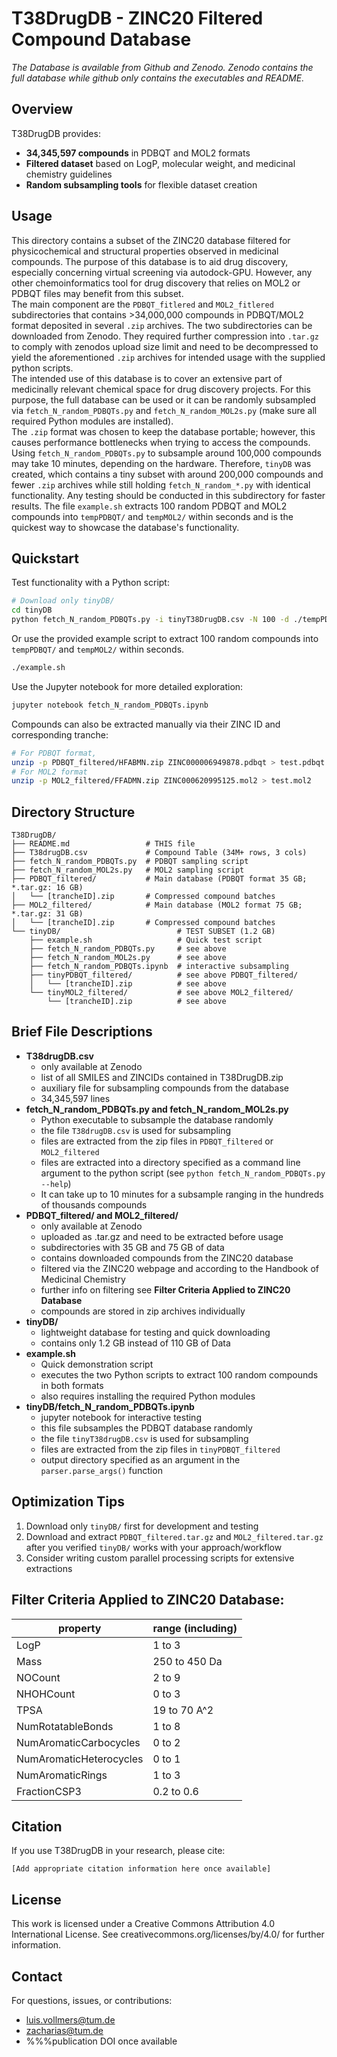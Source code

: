 # T38DrugDB - ZINC20 Filtered Compound Database

_The Database is available from Github and Zenodo. Zenodo contains the full database while github only contains the executables and README._

## Overview
T38DrugDB provides:
- **34,345,597 compounds** in PDBQT and MOL2 formats
- **Filtered dataset** based on LogP, molecular weight, and medicinal chemistry guidelines
- **Random subsampling tools** for flexible dataset creation

## Usage
This directory contains a subset of the ZINC20 database filtered for physicochemical and structural properties observed in medicinal compounds. The purpose of this database is to aid drug discovery, especially concerning virtual screening via autodock-GPU. However, any other chemoinformatics tool for drug discovery that relies on MOL2 or PDBQT files may benefit from this subset.\
The main component are the ```PDBQT_fitlered``` and ```MOL2_fitlered``` subdirectories that contains >34,000,000 compounds in PDBQT/MOL2 format deposited in several ```.zip``` archives. The two subdirectories can be downloaded from Zenodo. They required further compression into ```.tar.gz``` to comply with zenodos upload size limit and need to be decompressed to yield the aforementioned ```.zip``` archives for intended usage with the supplied python scripts.\
The intended use of this database is to cover an extensive part of medicinally relevant chemical space for drug discovery projects. For this purpose, the full database can be used or it can be randomly subsampled via ```fetch_N_random_PDBQTs.py``` and ```fetch_N_random_MOL2s.py``` (make sure all required Python modules are installed). \
The ```.zip``` format was chosen to keep the database portable; however, this causes performance bottlenecks when trying to access the compounds. Using ```fetch_N_random_PDBQTs.py``` to subsample around 100,000 compounds may take 10 minutes, depending on the hardware. Therefore, ```tinyDB``` was created, which contains a tiny subset with around 200,000 compounds and fewer ```.zip``` archives while still holding ```fetch_N_random_*.py``` with identical functionality. Any testing should be conducted in this subdirectory for faster results. The file ```example.sh``` extracts 100 random PDBQT and MOL2 compounds into ```tempPDBQT/``` and ```tempMOL2/``` within seconds and is the quickest way to showcase the database's functionality.

## Quickstart
Test functionality with a Python script:
```bash
# Download only tinyDB/
cd tinyDB
python fetch_N_random_PDBQTs.py -i tinyT38DrugDB.csv -N 100 -d ./tempPDBQT/
```
Or use the provided example script to extract 100 random compounds into `tempPDBQT/` and `tempMOL2/` within seconds.
```bash
./example.sh
```
Use the Jupyter notebook for more detailed exploration:
```bash
jupyter notebook fetch_N_random_PDBQTs.ipynb
```
Compounds can also be extracted manually via their ZINC ID and corresponding tranche:
```bash
# For PDBQT format,
unzip -p PDBQT_filtered/HFABMN.zip ZINC000006949878.pdbqt > test.pdbqt
# For MOL2 format 
unzip -p MOL2_filtered/FFADMN.zip ZINC000620995125.mol2 > test.mol2
```

## Directory Structure
```
T38DrugDB/
├── README.md                 # THIS file
├── T38drugDB.csv             # Compound Table (34M+ rows, 3 cols)
├── fetch_N_random_PDBQTs.py  # PDBQT sampling script
├── fetch_N_random_MOL2s.py   # MOL2 sampling script
├── PDBQT_filtered/           # Main database (PDBQT format 35 GB; *.tar.gz: 16 GB)
│   └── [trancheID].zip       # Compressed compound batches
├── MOL2_filtered/            # Main database (MOL2 format 75 GB; *.tar.gz: 31 GB)
│   └── [trancheID].zip       # Compressed compound batches
└── tinyDB/                          # TEST SUBSET (1.2 GB)
    ├── example.sh                   # Quick test script
    ├── fetch_N_random_PDBQTs.py     # see above
    ├── fetch_N_random_MOL2s.py      # see above
    ├── fetch_N_random_PDBQTs.ipynb  # interactive subsampling
    ├── tinyPDBQT_filtered/          # see above PDBQT_filtered/
    │   └── [trancheID].zip          # see above
    └── tinyMOL2_filtered/           # see above MOL2_filtered/
        └── [trancheID].zip          # see above
```

## Brief File Descriptions
* **T38drugDB.csv**
  - only available at Zenodo
  - list of all SMILES and ZINCIDs contained in T38DrugDB.zip 
  - auxiliary file for subsampling compounds from the database
  - 34,345,597 lines
* **fetch_N_random_PDBQTs.py and fetch_N_random_MOL2s.py**
  - Python executable to subsample the database randomly
  - the file ```T38drugDB.csv``` is used for subsampling
  - files are extracted from the zip files in ```PDBQT_filtered``` or ```MOL2_filtered```
  - files are extracted into a directory specified as a command line argument to the python script (see ```python fetch_N_random_PDBQTs.py --help```)
  - It can take up to 10 minutes for a subsample ranging in the hundreds of thousands compounds
* **PDBQT_filtered/ and MOL2_filtered/**
  - only available at Zenodo
  - uploaded as .tar.gz and need to be extracted before usage
  - subdirectories with 35 GB and 75 GB of data
  - contains downloaded compounds from the ZINC20 database 
  - filtered via the ZINC20 webpage and according to the Handbook of Medicinal Chemistry
  - further info on filtering see **Filter Criteria Applied to ZINC20 Database**
  - compounds are stored in zip archives individually
* **tinyDB/**
  - lightweight database for testing and quick downloading
  - contains only 1.2 GB instead of 110 GB of Data
* **example.sh**
  - Quick demonstration script
  - executes the two Python scripts to extract 100 random compounds in both formats
  - also requires installing the required Python modules
* **tinyDB/fetch_N_random_PDBQTs.ipynb**
  - jupyter notebook for interactive testing
  - this file subsamples the PDBQT database randomly
  - the file ```tinyT38drugDB.csv``` is used for subsampling
  - files are extracted from the zip files in ```tinyPDBQT_filtered```
  - output directory specified as an argument in the ```parser.parse_args()``` function

## Optimization Tips
1. Download only ```tinyDB/``` first for development and testing
2. Download and extract ```PDBQT_filtered.tar.gz``` and ```MOL2_filtered.tar.gz``` after you verified ```tinyDB/``` works with your approach/workflow
3. Consider writing custom parallel processing scripts for extensive extractions

## Filter Criteria Applied to ZINC20 Database:
| property                | range (including) |
|-------------------------|-------------------|
| LogP                    | 1 to 3            |
| Mass                    | 250 to 450 Da     |
| NOCount                 | 2 to 9            |
| NHOHCount               | 0 to 3            |
| TPSA                    | 19 to 70 A^2      |
| NumRotatableBonds       | 1 to 8            |
| NumAromaticCarbocycles  | 0 to 2            |
| NumAromaticHeterocycles | 0 to 1            |
| NumAromaticRings        | 1 to 3            |
| FractionCSP3            | 0.2 to 0.6        |

## Citation
If you use T38DrugDB in your research, please cite:
```
[Add appropriate citation information here once available]
```

## License
This work is licensed under a Creative Commons Attribution 4.0 International License. See creativecommons.org/licenses/by/4.0/ for further information.

## Contact
For questions, issues, or contributions:
- luis.vollmers@tum.de
- zacharias@tum.de
- %%%publication DOI once available
